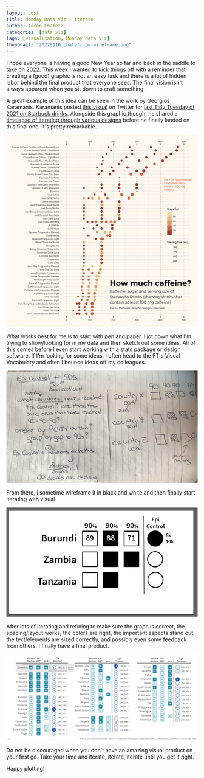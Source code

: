 ```yaml
---
layout: post
title: Monday Data Viz - Iterate
author: Aaron Chafetz
categories: [data viz]
tags: [vizualisation, Monday data viz]
thumbnail: "20220110_chafetz_bw-wireframe.png"
---
```


I hope everyone is having a good New Year so far and back in the saddle to take on 2022. This week I wanted to kick things off with a reminder that creating a (good) graphic is not an easy task and there is a lot of hidden labor behind the final product that everyone sees. The final vision isn't always apparent when you sit down to craft something

A great example of this idea can be seen in the work by Georgios Karamanis. Karamanis posted [this visual](https://twitter.com/geokaramanis/status/1474427584591106061) on Twitter for [last Tidy Tuesday of 2021 on Starbuck drinks](https://github.com/rfordatascience/tidytuesday/blob/master/data/2021/2021-12-21/readme.md). Alongside this graphic,though, he shared a [timelapse of iterating through various designs](https://twitter.com/geokaramanis/status/1474772162582040583?s=27) before he finally landed on this final one. It's pretty remarkable.

![caffeine sugar and serving size of Starbucks drinks](/assets/img/posts/20220110_karamanis_tidytuesday-coffee.png)

What works best for me is to start with pen and paper. I jot down what I'm trying to show/looking for in my data and then sketch out some ideas. All of this comes before I even start working with a stats package or design software. If I'm looking for some ideas, I often head to the FT's Visual Vocabulary and often I bounce ideas off my colleagues.

![epi control adn 90s targets plot sketch](/assets/img/posts/20220110_chafetz_sketch.jpg)

From there, I sometime wireframe it in black and white and then finally start iterating with visual

![epi control adn 90s targets plot wireframe](/assets/img/posts/20220110_chafetz_bw-wireframe.png)

After lots of iterating and refining to make sure the graph is correct, the spacing/layout works, the colors are right, the important aspects stand out, the text/elements are sized correctly, and possibly even some feedback from others, I finally have a final product.

![epi control adn 90s targets plot final](/assets/img/posts/20220110_chafetz_final-plot.png)
 
Do not be discouraged when you don't have an amazing visual product on your first go. Take your time and iterate, iterate, iterate until you get it right.

Happy plotting!